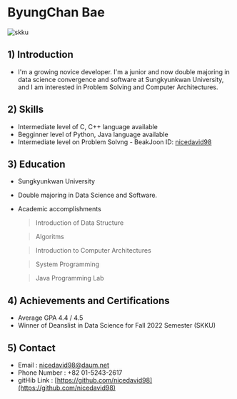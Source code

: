 # ByungChan Bae

![skku](https://github.com/nicedavid98/nicedavid98.github.io/assets/124234976/00fff03d-e348-41bb-bede-0fa1862ee9c2)

## 1) Introduction
* I'm a growing novice developer. I'm a junior and now double majoring in data science convergence and software at Sungkyunkwan University, and I am interested in Problem Solving and Computer Architectures.

## 2) Skills
* Intermediate level of C, C++ language available
* Begginner level of Python, Java language available
* Intermediate level on Problem Solvng - BeakJoon ID: [nicedavid98](https://www.acmicpc.net/user/nicedavid98)

## 3) Education
* Sungkyunkwan University 
* Double majoring in Data Science and Software.
* Academic accomplishments 


  > Introduction of Data Structure 
  
  > Algoritms

  > Introduction to Computer Architectures

  > System Programming

  > Java Programming Lab 


## 4) Achievements and Certifications
* Average GPA 4.4 / 4.5 
* Winner of Deanslist in Data Science for Fall 2022 Semester (SKKU)

## 5) Contact
* Email : nicedavid98@daum.net
* Phone Number : +82 01-5243-2617
* gitHib Link : [https://github.com/nicedavid98](https://github.com/nicedavid98)
